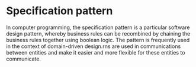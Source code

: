 # Specification pattern
In computer programming, the specification pattern is a particular software design pattern, 
whereby business rules can be recombined by chaining the business rules together using boolean logic. 
The pattern is frequently used in the context of domain-driven design.rns are used in communications between entities and make it easier and more flexible for these entities to communicate.
